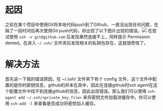 # 起因
之前在某个项目中使用Git将本地代码push到了Github，一直没出现任何问题，在隔了一段时间后再次使用Git push代码，却出现了以下图片出现的错误。![](https://blogimg-1253107768.cos.ap-guangzhou.myqcloud.com/blogImage/ssh01.png#crop=0&crop=0&crop=1&crop=1&id=SLrGp&originHeight=142&originWidth=820&originalType=binary&ratio=1&rotation=0&showTitle=false&status=done&style=none&title=)
在尝试使用  `ssh -v git@github.com` 后发现果然连接不上，同样提示 Permission denied。在进入 `~/.ssh/` 文件夹后发现相关的私钥也存在，这就很奇怪了。
# 解决方法
首先说一下我的错误原因，在 ~/.ssh/ 文件夹下有个 config 文件，这个文件中配置的是你的密钥信息，github的并未在其中，因此在连接github时ssh agent在这个配置文件中找不到连接github的信息，因此出现错误。那么我们可以使用 `ssh-agent add ~/.ssh/<private_key_file>` 来将密钥文件加载进缓存中。你可以使用 `ssh-add -l` 来查看是否成功将密钥加入缓存。

